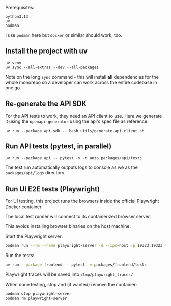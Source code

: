 Prerequisites:

```
python3.13
uv
podman
```

I use `podman` here but `docker` or similar should work, too.

## Install the project with uv
```shell
uv venv
uv sync --all-extras --dev --all-packages
```

Note on the long `sync` command - this will install __all__ dependencies for the whole
monorepo so a developer can work across the entire codebase in one go.

## Re-generate the API SDK

For the API tests to work, they need an API client to use. Here we generate it
using the `openapi-generator` using the api's spec file as reference.

```shell
uv run --package api-sdk -- bash utils/generate-api-client.sh
```

## Run API tests (pytest, in parallel)

```shell
uv run --package api -- pytest -v -n auto packages/api/tests
```

The test run automatically outputs logs to console as we as the
`packages/api/logs` directory.

## Run UI E2E tests (Playwright)

For UI testing, this project runs the browsers inside the official Playwright
Docker container.

The local test runner will connect to its containerized browser server.

This avoids installing browser binaries on the host machine.

Start the Playwright server:

```sh
podman run --rm --name playwright-server -d --ipc=host -p 19323:19323 mcr.microsoft.com/playwright:v1.55.0-noble npx playwright run-server --host 0.0.0.0 --port 19323
```

Run the tests:

```sh
uv run --package frontend -- pytest -v packages/frontend/tests
```

Playwright traces will be saved into `/tmp/playwright_traces/`

When done testing, stop and (if wanted) remove the container:

```sh
podman stop playwright-server
podman rm playwright-server
```

